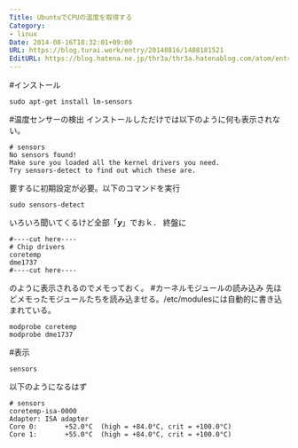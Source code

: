 ```yaml
---
Title: UbuntuでCPUの温度を取得する
Category:
- linux
Date: 2014-08-16T18:32:01+09:00
URL: https://blog.turai.work/entry/20140816/1408181521
EditURL: https://blog.hatena.ne.jp/thr3a/thr3a.hatenablog.com/atom/entry/12921228815730367260
---
```


#インストール
```
sudo apt-get install lm-sensors
```
#温度センサーの検出
インストールしただけでは以下のように何も表示されない。
```
# sensors
No sensors found!
Make sure you loaded all the kernel drivers you need.
Try sensors-detect to find out which these are.
```
要するに初期設定が必要。以下のコマンドを実行
```
sudo sensors-detect
```
いろいろ聞いてくるけど全部「***y***」でおｋ．
終盤に
```
#----cut here----
# Chip drivers
coretemp
dme1737
#----cut here----
```
のように表示されるのでメモっておく。
#カーネルモジュールの読み込み
先ほどメモったモジュールたちを読み込ませる。/etc/modulesには自動的に書き込まれている。
```
modprobe coretemp
modprobe dme1737
```
#表示
```
sensors
```
以下のようになるはず
```
# sensors
coretemp-isa-0000
Adapter: ISA adapter
Core 0:       +52.0°C  (high = +84.0°C, crit = +100.0°C)
Core 1:       +55.0°C  (high = +84.0°C, crit = +100.0°C)
```
